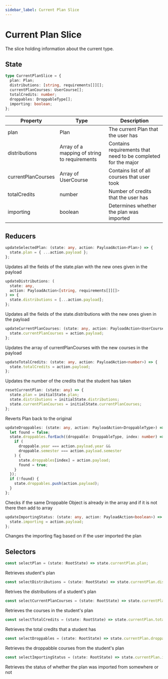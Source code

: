 ```yaml
---
sidebar_label: Current Plan Slice
---
```


# Current Plan Slice

The slice holding information about the current type.

## State

```typescript
type CurrentPlanSlice = {
  plan: Plan;
  distributions: [string, requirements[]][];
  currentPlanCourses: UserCourse[];
  totalCredits: number;
  droppables: DroppableType[];
  importing: boolean;
};
```

| Property           | Type                                          | Description                                                   |
|--------------------|-----------------------------------------------|---------------------------------------------------------------|
| plan               | Plan                                          | The current Plan that the user has                            |
| distributions      | Array of a  mapping of string to requirements | Contains requirements that need to be completed for the major |
| currentPlanCourses | Array of UserCourse                           | Contains list of all courses that user took                   |
| totalCredits       | number                                        | Number of credits that the user has                           |
| importing          | boolean                                       | Determines whether the plan was imported                      |

## Reducers

```typescript
updateSelectedPlan: (state: any, action: PayloadAction<Plan>) => {
  state.plan = { ...action.payload };
};
```

Updates all the fields of the state.plan with the new ones given in the payload

```typescript
updateDistributions: (
  state: any,
  action: PayloadAction<[string, requirements[]][]>
) => {
  state.distributions = [...action.payload];
};
```

Updates all the fields of the state.distributions with the new ones given in the payload

```typescript
updateCurrentPlanCourses: (state: any, action: PayloadAction<UserCourse[]>) => {
  state.currentPlanCourses = action.payload;
};
```

Updates the array of currentPlanCourses with the new courses in the payload

```typescript
updateTotalCredits: (state: any, action: PayloadAction<number>) => {
  state.totalCredits = action.payload;
};
```

Updates the number of the credits that the student has taken

```typescript
resetCurrentPlan: (state: any) => {
  state.plan = initialState.plan;
  state.distributions = initialState.distributions;
  state.currentPlanCourses = initialState.currentPlanCourses;
};
```

Reverts Plan back to the original

```typescript
updateDroppables: (state: any, action: PayloadAction<DroppableType>) => {
  let found = false;
  state.droppables.forEach((droppable: DroppableType, index: number) => {
    if (
      droppable.year === action.payload.year &&
      droppable.semester === action.payload.semester
    ) {
      state.droppables[index] = action.payload;
      found = true;
    }
  });
  if (!found) {
    state.droppables.push(action.payload);
  }
};
```

Checks if the same Droppable Object is already in the array and if it is not there then add to array

```typescript
updateImportingStatus: (state: any, action: PayloadAction<boolean>) => {
  state.importing = action.payload;
};
```

Changes the importing flag based on if the user imported the plan

## Selectors

```typescript
const selectPlan = (state: RootState) => state.currentPlan.plan;
```

Retrieves student's plan

```typescript
const selectDistributions = (state: RootState) => state.currentPlan.distributions;
```

Retrives the distributions of a student's plan

```typescript
const selectCurrentPlanCourses = (state: RootState) => state.currentPlan.currentPlanCourses;
```

Retrieves the courses in the student's plan

```typescript
const selectTotalCredits = (state: RootState) => state.currentPlan.totalCredits;
```

Retrieves the total credits that a student has

```typescript
const selectDroppables = (state: RootState) => state.currentPlan.droppables;
```

Retrieves the droppabble courses from the student's plan

```typescript
const selectImportingStatus = (state: RootState) => state.currentPlan.importing;
```

Retrieves the status of whether the plan was imported from somewhere or not

